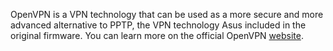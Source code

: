 OpenVPN is a VPN technology that can be used as a more secure and more advanced alternative to PPTP, the VPN technology Asus included in the original firmware.  You can learn more on the official OpenVPN [website](http://openvpn.net/index.php/open-source/333-what-is-openvpn.html).
